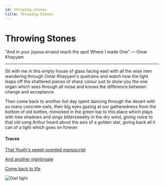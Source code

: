 ```yaml
---
id: throwing_stones
title: Throwing Stones
---
```


# Throwing Stones

"And in your joyous errand reach the spot
Where I made One" — Omar Khayyam

---

Sit with me in this empty house of glass
facing east with all the wise men wandering
through Omar Khayyam's quatrains
and watch how the light leaps off
the shattered pieces of sharp colour
just to show you the one organ which sees
through all noise and knows
the difference between change and acceptance.

Then come back to another hot day
spent dancing through the desert 
with so many concrete owls, their big eyes
gazing at our gatheredness from the bottom
of old bottles, mimicked in the green top
to this place which plays with tree shadows
and sings bittersweetly in the dry wind,
giving voice to that old song Arthur heard
about the axis of a golden star,
giving back all it can
of a light which goes on
forever. 

#### Traces

[That Youth's sweet-scented manuscript](http://classics.mit.edu/Khayyam/rubaiyat.html)

[And another nightingale](https://www.poetryfoundation.org/poets/arthur-nortje)

[Come back to life](https://www.youtube.com/watch?v=90cZMj0Pkm4 "Resurrection Fern")

![Owl light](../img/owl_light.jpg)